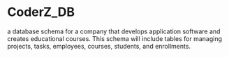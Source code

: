 # CoderZ_DB
a database schema for a company that develops application software and creates educational courses. This schema will include tables for managing projects, tasks, employees, courses, students, and enrollments.
